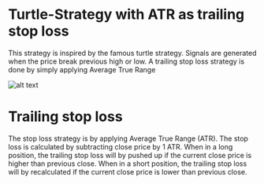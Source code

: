 # Turtle-Strategy with ATR as trailing stop loss
This strategy is inspired by the famous turtle strategy. Signals are generated when the price break previous high or low. A trailing stop loss strategy is done by simply applying Average True Range

![alt text](https://github.com/kelvonlys/Turtle-Strategy/blob/main/Turtle.png)

# Trailing stop loss
The stop loss strategy is by applying Average True Range (ATR). The stop loss is calculated by subtracting close price by 1 ATR. When in a long position, the trailing stop loss will by pushed up if the current close price is higher than previous close. When in a short position, the trailing stop loss will by recalculated if the current close price is lower than previous close. 



